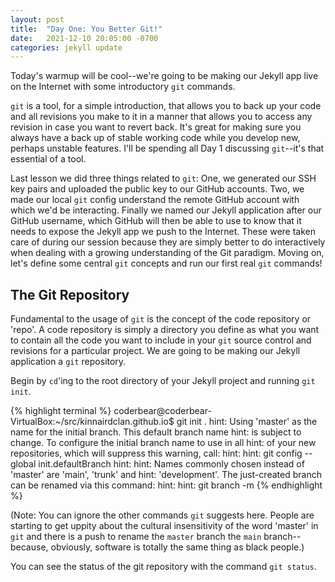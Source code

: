 ```yaml
---
layout: post
title:  "Day One: You Better Git!"
date:   2021-12-10 20:05:00 -0700
categories: jekyll update
---
```

Today's warmup will be cool--we're going to be making our Jekyll app live on the Internet with some introductory `git` commands.

`git` is a tool, for a simple introduction, that allows you to back up your code and all revisions you make to it in a manner that allows you to access any revision in case you want to revert back. It's great for making sure you always have a back up of stable working code while you develop new, perhaps unstable features. I'll be spending all Day 1 discussing `git`--it's that essential of a tool.

Last lesson we did three things related to `git`: One, we generated our SSH key pairs and uploaded the public key to our GitHub accounts. Two, we made our local `git` config understand the remote GitHub account with which we'd be interacting. Finally we named our Jekyll application after our GitHub username, which GitHub will then be able to use to know that it needs to expose the Jekyll app we push to the Internet. These were taken care of during our session because they are simply better to do interactively when dealing with a growing understanding of the Git paradigm. Moving on, let's define some central `git` concepts and run our first real `git` commands!

The Git Repository
---

Fundamental to the usage of `git` is the concept of the code repository or 'repo'. A code repository is simply a directory you define as what you want to contain all the code you want to include in your `git` source control and revisions for a particular project. We are going to be making our Jekyll application a `git` repository.

Begin by `cd`'ing to the root directory of your Jekyll project and running `git init`.

{% highlight terminal %}
coderbear@coderbear-VirtualBox:~/src/kinnairdclan.github.io$ git init .
hint: Using 'master' as the name for the initial branch. This default branch name
hint: is subject to change. To configure the initial branch name to use in all
hint: of your new repositories, which will suppress this warning, call:
hint: 
hint:   git config --global init.defaultBranch <name>
hint: 
hint: Names commonly chosen instead of 'master' are 'main', 'trunk' and
hint: 'development'. The just-created branch can be renamed via this command:
hint: 
hint:   git branch -m <name>
{% endhighlight %}

(Note: You can ignore the other commands `git` suggests here. People are starting to get uppity about the cultural insensitivity of the word 'master' in `git` and there is a push to rename the `master` branch the `main` branch--because, obviously, software is totally the same thing as black people.)

You can see the status of the git repository with the command `git status`.

